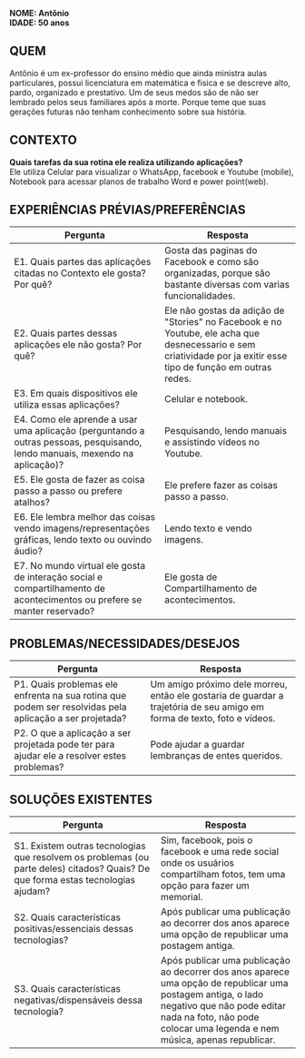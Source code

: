 **NOME: Antônio**  
**IDADE: 50 anos**
## QUEM
Antônio é um ex-professor do ensino médio que ainda ministra aulas particulares, possui licenciatura em matemática e fisica e se descreve alto, pardo, organizado e prestativo. Um de seus medos são de não ser lembrado pelos seus familiares após a morte. Porque teme que suas gerações futuras não tenham conhecimento sobre sua história.
## CONTEXTO
**Quais tarefas da sua rotina ele realiza utilizando aplicações?**  
Ele utiliza Celular para visualizar o WhatsApp, facebook e Youtube (mobile), Notebook para acessar planos de trabalho Word e power point(web).

## EXPERIÊNCIAS PRÉVIAS/PREFERÊNCIAS
| Pergunta | Resposta |
| -------- | -------- |
| E1. Quais partes das aplicações citadas no Contexto ele gosta? Por quê?|Gosta das paginas do Facebook e como são organizadas, porque são bastante diversas com varias funcionalidades.|
| E2. Quais partes dessas aplicações ele não gosta? Por quê?|Ele não gostas da adição de "Stories" no Facebook e no Youtube, ele acha que desnecessario e sem criatividade por ja exitir esse tipo de função em outras redes.|
| E3. Em quais dispositivos ele utiliza essas aplicações?|Celular e notebook.|
| E4. Como ele aprende a usar uma aplicação (perguntando a outras pessoas, pesquisando, lendo manuais, mexendo na aplicação)?|Pesquisando, lendo manuais e assistindo vídeos no Youtube.|
| E5. Ele gosta de fazer as coisa passo a passo ou prefere atalhos?|Ele prefere fazer as coisas passo a passo.|
| E6. Ele lembra melhor das coisas vendo imagens/representações gráficas, lendo texto ou ouvindo áudio?|Lendo texto e vendo imagens.|
| E7. No mundo virtual ele gosta de interação social e compartilhamento de acontecimentos ou prefere se manter reservado?|Ele gosta de Compartilhamento de acontecimentos.|
## PROBLEMAS/NECESSIDADES/DESEJOS
| Pergunta | Resposta |
| -------- | -------- |
| P1. Quais problemas ele enfrenta na sua rotina que podem ser resolvidas pela aplicação a ser projetada?|Um amigo próximo dele morreu, então ele gostaria de guardar a trajetória de seu amigo em forma de texto, foto e vídeos.|
| P2. O que a aplicação a ser projetada pode ter para ajudar ele a resolver estes problemas?|Pode ajudar a guardar lembranças de entes queridos.|
## SOLUÇÕES EXISTENTES
| Pergunta | Resposta |
| -------- | -------- |
| S1. Existem outras tecnologias que resolvem os problemas (ou parte deles) citados? Quais? De que forma estas tecnologias ajudam?|Sim, facebook, pois o facebook e uma rede social onde os usuários compartilham fotos, tem uma opção para fazer um memorial.|
| S2. Quais características positivas/essenciais dessas tecnologias?|Após publicar uma publicação ao decorrer dos anos aparece uma opção de republicar uma postagem antiga.|
| S3. Quais características negativas/dispensáveis dessa tecnologia?|Após publicar uma publicação ao decorrer dos anos aparece uma opção de republicar uma postagem antiga, o lado negativo que não pode editar nada na foto, não pode colocar uma legenda e nem música, apenas republicar.|
